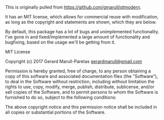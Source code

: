 This is originally pulled from https://github.com/gmarull/qtmodern.

It has an MIT license, which allows for commercial reuse with modification, as long as the copyright and statements
are shown, which they are below.

By default, this package has a lot of bugs and unimplemented functionality. I've gone in and fixed/implemented
a large amount of functionality and bugfixing, based on the usage we'll be getting from it.


MIT License

Copyright (c) 2017 Gerard Marull-Paretas <gerardmarull@gmail.com>

Permission is hereby granted, free of charge, to any person obtaining a copy
of this software and associated documentation files (the "Software"), to deal
in the Software without restriction, including without limitation the rights
to use, copy, modify, merge, publish, distribute, sublicense, and/or sell
copies of the Software, and to permit persons to whom the Software is
furnished to do so, subject to the following conditions:

The above copyright notice and this permission notice shall be included in all
copies or substantial portions of the Software.